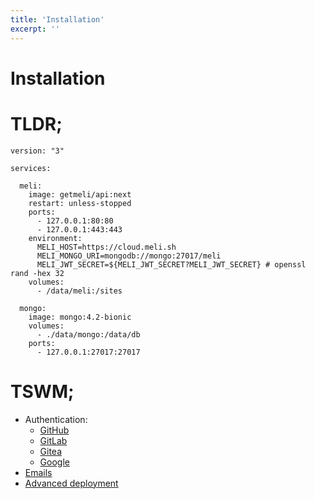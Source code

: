```yaml
---
title: 'Installation'
excerpt: ''
---
```


# Installation

# TLDR;

```
version: "3"

services:

  meli:
    image: getmeli/api:next
    restart: unless-stopped
    ports:
      - 127.0.0.1:80:80
      - 127.0.0.1:443:443
    environment:
      MELI_HOST=https://cloud.meli.sh
      MELI_MONGO_URI=mongodb://mongo:27017/meli
      MELI_JWT_SECRET=${MELI_JWT_SECRET?MELI_JWT_SECRET} # openssl rand -hex 32
    volumes:
      - /data/meli:/sites

  mongo:
    image: mongo:4.2-bionic
    volumes:
      - ./data/mongo:/data/db
    ports:
      - 127.0.0.1:27017:27017
```

# TSWM;

- Authentication:
    - [GitHub](/authentication/github)
    - [GitLab](/authentication/gitlab)
    - [Gitea](/authentication/gitea)
    - [Google](/authentication/google)
- [Emails](/installation/emails)
- [Advanced deployment](/installation/advanced)

